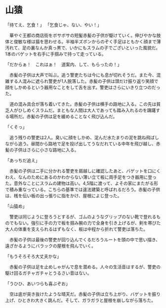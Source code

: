 # 山猿

「待てえ、乞食！」
「乞食じゃ、ない、やい！」

　華やぐ王都の商店街をボサボサの短髪赤髪の子供が駆けていく。伸びやかな肢体と俊敏な様は猫を思わせる。半袖半ズボンからのぞく手足はともかく顔まで薄汚れて、足の裏なんか真っ黒で、いかにもスラムの子でございといった風貌だ。1本のバゲットを右手に手掴みで持って走っている。

「だからぁ！　これはぁ！　道案内、して、もらったの！」

　赤髪の子供は大声で叫ぶ。追う警吏たちは今にも息が切れそうだ。また今、混雑する人混みに遮られ警吏が1人脱落した。赤髪の子供は頭だけ振り返り笑顔で顔をしかめるという器用なことをして舌を出す。警吏はさらにいきり立つのだった。

　道の混み具合が落ち着いてきた。赤髪の子供は横手の路地に入る。この先は貧乏人がひしめくスラムだ。まともな人間は大人であっても踏み入れるのを躊躇する場所だ。赤髪の子供は足を緩めることなく飛び込んだ。

「くそっ」

　追う残りの警吏は2人。臭いに顔をしかめ、淀んだ水たまりの泥を跳ね飛ばしながら追う。昼間から路地で足を投げ出してうなだれている中年を飛び越し、赤髪の子供はさらに小さな路地に入る。

「あっちだ追え」

　赤髪の子供は二手に分かれる警吏を肩越しに確認したあと、バゲットを口にくわえ、なんのためにあるのかわからない薄い立て板に両手足をつき器用に登った。意外なことにスラムの建物は高い。4,5階に渡って、よその家にまたがる形で積み重なっている。こちらの基準では違法建築と呼ばれるだろう。赤髪の子供は、桟を伝い板の出っ張りに指をかけ、屋根によじ登った。

「山猿め」

　警吏は同じように登ろうとするが、ゴムのようなグリップのない靴で登れるものでもない。強引に手の力で板を掴み腕の力で全身を引き上げるが、剣を帯びた大人の体重を支えられるはずもなく、板は中程から折れて警吏は落ちた。

　赤髪の子供は最後の警吏が回り込んでくるだろうルートを頭の中で思い描き、遠ざかるようにバラックの屋根を飛んでいく。

「もうそろそろ大丈夫かな」

　赤髪の子供は足を止めしゃがんで息を潜める。人々の生活音はするが、警吏の駆け回るガチャガチャとうるさい音はない。

「うひひ、あいつらも喜ぶぞお」

　空は底が突き抜けたような晴天だ。赤髪の子供は立ち上がり、バゲットを振り上げ、ひときわ大きく跳んだ。そして、ガラガラと屋根を崩しながら落ちた。
